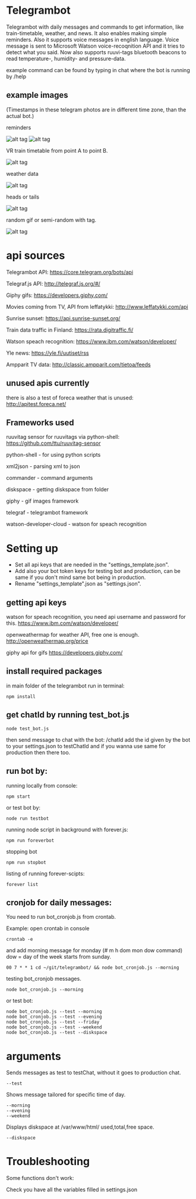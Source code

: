 # Telegrambot
Telegrambot with daily messages and commands to get information, like train-timetable, weather, and news. It also enables making simple reminders. Also it supports voice messages in english language. Voice message is sent to Microsoft Watson voice-recoqnition API and it tries to detect what you said. Now also supports ruuvi-tags bluetooth beacons to read temperature-, humidity- and pressure-data.

example command can be found by typing in chat where the bot is running by /help

## example images

(Timestamps in these telegram photos are in different time zone, than the actual bot.)

reminders

![alt tag](https://github.com/Crare/telegrambot/blob/master/example_images/snip1.PNG)
![alt tag](https://github.com/Crare/telegrambot/blob/master/example_images/snip6.PNG)

VR train timetable from point A to point B.

![alt tag](https://github.com/Crare/telegrambot/blob/master/example_images/snip3.PNG)

weather data

![alt tag](https://github.com/Crare/telegrambot/blob/master/example_images/snip4.PNG)

heads or tails

![alt tag](https://github.com/Crare/telegrambot/blob/master/example_images/snip5.PNG)

random gif or semi-random with tag.

![alt tag](https://github.com/Crare/telegrambot/blob/master/example_images/snip7.PNG)

# api sources
Telegrambot API: https://core.telegram.org/bots/api

Telegraf.js API: http://telegraf.js.org/#/

Giphy gifs: https://developers.giphy.com/

Movies coming from TV, API from leffatykki: http://www.leffatykki.com/api

Sunrise sunset: https://api.sunrise-sunset.org/

Train data traffic in Finland: https://rata.digitraffic.fi/

Watson speach recognition: https://www.ibm.com/watson/developer/

Yle news: https://yle.fi/uutiset/rss

Ampparit TV data: http://classic.ampparit.com/tietoa/feeds

## unused apis currently

there is also a test of foreca weather that is unused: http://apitest.foreca.net/

## Frameworks used

ruuvitag sensor for ruuvitags via python-shell: https://github.com/ttu/ruuvitag-sensor

python-shell - for using python scripts

xml2json - parsing xml to json

commander - command arguments

diskspace - getting diskspace from folder

giphy - gif images framework

telegraf - telegrambot framework

watson-developer-cloud - watson for speach recognition

# Setting up
* Set all api keys that are needed in the "settings_template.json".
* Add also your bot token keys for testing bot and production, can be same if you don't mind same bot being in production.
* Rename "settings_template".json as "settings.json".

## getting api keys
watson for speach recognition, you need api username and password for this.
https://www.ibm.com/watson/developer/

openweathermap for weather API, free one is enough.
http://openweathermap.org/price

giphy api for gifs
https://developers.giphy.com/

## install required packages
in main folder of the telegrambot run in terminal:

    npm install
    
## get chatId by running test_bot.js
    node test_bot.js
then send message to chat with the bot:
    /chatId
add the id given by the bot to your settings.json to testChatId and if you wanna use same for production then there too.

## run bot by:
  running locally from console:

    npm start
  
  or test bot by:
  
    node run testbot
    
  running node script in background with forever.js:
  
    npm run foreverbot
    
  stopping bot
  
    npm run stopbot
    
  listing of running forever-scipts:
  
    forever list

## cronjob for daily messages:
  You need to run bot_cronjob.js from crontab.
  
  Example: open crontab in console
    
    crontab -e
    
  and add morning message for monday (# m h  dom mon dow   command)
  dow = day of the week starts from sunday.
  
    00 7 * * 1 cd ~/git/telegrambot/ && node bot_cronjob.js --morning
  
  
  testing bot_cronjob messages.
  
    node bot_cronjob.js --morning
    
  or test bot:
  
    node bot_cronjob.js --test --morning
    node bot_cronjob.js --test --evening
    node bot_cronjob.js --test --friday
    node bot_cronjob.js --test --weekend
    node bot_cronjob.js --test --diskspace
    
 # arguments
 Sends messages as test to testChat, without it goes to production chat.
 
    --test
    
 Shows message tailored for specific time of day.
 
    --morning
    --evening
    --weekend
    
 Displays diskspace at /var/www/html/ used,total,free space.
 
    --diskspace
    
# Troubleshooting
Some functions don't work:

Check you have all the variables filled in settings.json

